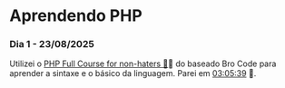 # Aprendendo PHP 

### Dia 1 - 23/08/2025

Utilizei o [PHP Full Course for non-haters 🐘](https://www.youtube.com/watch?v=zZ6vybT1HQs)🔗 do baseado Bro Code para aprender a sintaxe e o básico da linguagem. Parei em [03:05:39](https://youtu.be/zZ6vybT1HQs?t=11139) 🔗.
